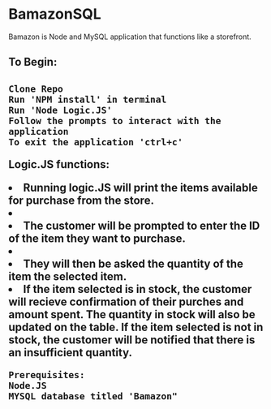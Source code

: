 # BamazonSQL

Bamazon is Node and MySQL application that functions like a storefront. 

<h2>To Begin:<h2>

    Clone Repo
    Run 'NPM install' in terminal
    Run 'Node Logic.JS'
    Follow the prompts to interact with the application
    To exit the application 'ctrl+c'

Logic.JS functions:
<li>Running logic.JS will print the items available for purchase from the store.<li>
<li>The customer will be prompted to enter the ID of the item they want to purchase.<li>
<li>They will then be asked the quantity of the item the selected item.<li>
    If the item selected is in stock, the customer will recieve confirmation of their purches and amount spent.
        The quantity in stock will also be updated on the table.
    If the item selected is not in stock, the customer will be notified that there is an insufficient quantity.
    
    
    Prerequisites:
    Node.JS
    MYSQL database titled 'Bamazon"

